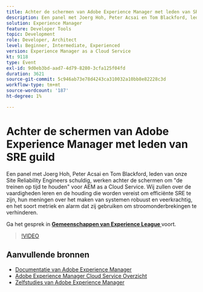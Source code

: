 ```yaml
---
title: Achter de schermen van Adobe Experience Manager met leden van SRE guild
description: Een panel met Joerg Hoh, Peter Acsai en Tom Blackford, leden van onze Site Reliability Engineers schuldig, werken achter de schermen om "de treinen op tijd te houden" voor AEM as a Cloud Service. Wij zullen over de vaardigheden leren en de houding die worden vereist om efficiënte SRE te zijn, hun meningen over het maken van systemen robuust en veerkrachtig, en het soort metriek en alarm dat zij gebruiken om stroomonderbrekingen te verhinderen.
solution: Experience Manager
feature: Developer Tools
topic: Development
role: Developer, Architect
level: Beginner, Intermediate, Experienced
version: Experience Manager as a Cloud Service
kt: 9118
type: Event
exl-id: 9d0eb3bd-aad7-4d79-8280-3cfa125f04fd
duration: 3621
source-git-commit: 5c946ab73e78d4243ca310032a10bb8e82228c3d
workflow-type: tm+mt
source-wordcount: '187'
ht-degree: 1%

---
```


# Achter de schermen van Adobe Experience Manager met leden van SRE guild

Een panel met Joerg Hoh, Peter Acsai en Tom Blackford, leden van onze Site Reliability Engineers schuldig, werken achter de schermen om &quot;de treinen op tijd te houden&quot; voor AEM as a Cloud Service. Wij zullen over de vaardigheden leren en de houding die worden vereist om efficiënte SRE te zijn, hun meningen over het maken van systemen robuust en veerkrachtig, en het soort metriek en alarm dat zij gebruiken om stroomonderbrekingen te verhinderen.

Ga het gesprek in **[Gemeenschappen van Experience League ](https://adobe.ly/2WoCVOU)** voort.

>[!VIDEO](https://video.tv.adobe.com/v/337527/?quality=12&learn=on&hidetitle=true)

## Aanvullende bronnen

- [ Documentatie van Adobe Experience Manager ](https://experienceleague.adobe.com/docs/experience-manager-cloud-service.html?lang=nl-NL)
- [ Adobe Experience Manager Cloud Service Overzicht ](https://experienceleague.adobe.com/docs/experience-manager-cloud-service/overview/home.html?lang=nl-NL)
- [ Zelfstudies van Adobe Experience Manager ](https://experienceleague.adobe.com/docs/experience-manager-tutorials.html?lang=nl-NL)

